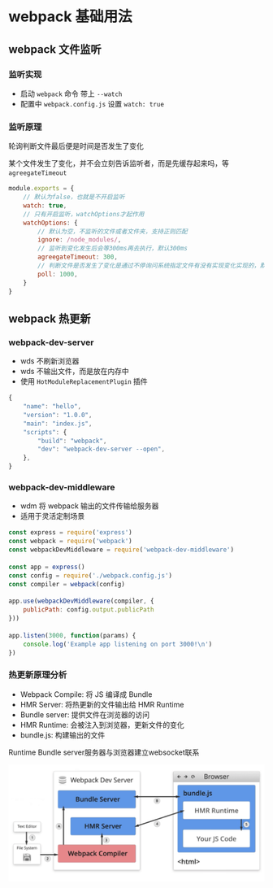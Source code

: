 # webpack 基础用法

## webpack 文件监听

### 监听实现

- 启动 `webpack` 命令 带上 `--watch`
- 配置中 `webpack.config.js` 设置 `watch: true`

### 监听原理

轮询判断文件最后便是时间是否发生了变化

某个文件发生了变化，并不会立刻告诉监听者，而是先缓存起来吗，等 `agreegateTimeout`

``` javascript
module.exports = {
    // 默认为false，也就是不开启监听
    watch: true,
    // 只有开启监听，watchOptions才起作用
    watchOptions: {
        // 默认为空，不监听的文件或者文件夹，支持正则匹配
        ignore: /node_modules/,
        // 监听到变化发生后会等300ms再去执行，默认300ms
        agreegateTimeout: 300,
        // 判断文件是否发生了变化是通过不停询问系统指定文件有没有实现变化实现的，默认每秒轮询1000次，也就是1ms一次
        poll: 1000,
    }
}
```

## webpack 热更新

### webpack-dev-server

- wds 不刷新浏览器
- wds 不输出文件，而是放在内存中
- 使用 `HotModuleReplacementPlugin` 插件

``` javascript
{
    "name": "hello",
    "version": "1.0.0",
    "main": "index.js",
    "scripts": {
        "build": "webpack",
        "dev": "webpack-dev-server --open",
    },
}
```

### webpack-dev-middleware

- wdm 将 webpack 输出的文件传输给服务器
- 适用于灵活定制场景

``` javascript
const express = require('express')
const webpack = require('webpack')
const webpackDevMiddleware = require('webpack-dev-middleware')

const app = express()
const config = require('./webpack.config.js')
const compiler = webpack(config)

app.use(webpackDevMiddleware(compiler, {
    publicPath: config.output.publicPath
}))

app.listen(3000, function(params) {
    console.log('Example app listening on port 3000!\n')
})
```

### 热更新原理分析

- Webpack Compile: 将 JS 编译成 Bundle
- HMR Server: 将热更新的文件输出给 HMR Runtime
- Bundle server: 提供文件在浏览器的访问
- HMR Runtime: 会被注入到浏览器，更新文件的变化
- bundle.js: 构建输出的文件

Runtime Bundle server服务器与浏览器建立websocket联系

![image](/image/ownwebpack/1.png)

